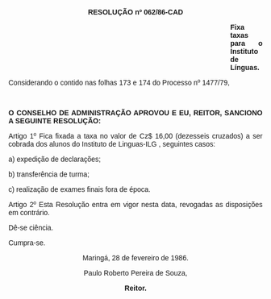 <BODY>

<B><FONT FACE="Arial"><P ALIGN="CENTER">RESOLU&Ccedil;&Atilde;O nº 062/86-CAD</P><DIR>
<DIR>
<DIR>
<DIR>
<DIR>
<DIR>
<DIR>
<DIR>
<DIR>
<DIR>
<DIR>

<P ALIGN="JUSTIFY">Fixa taxas para o Instituto de L&iacute;nguas.</P>
<P ALIGN="JUSTIFY"></P></DIR>
</DIR>
</DIR>
</DIR>
</DIR>
</DIR>
</DIR>
</DIR>
</DIR>
</DIR>
</DIR>

</B><P ALIGN="JUSTIFY">Considerando o contido nas folhas 173 e 174 do Processo  nº 1477/79,</P>
<P ALIGN="JUSTIFY"></P>
<B><P ALIGN="JUSTIFY">&nbsp;</P>
<P ALIGN="JUSTIFY">O CONSELHO DE ADMINISTRA&Ccedil;&Atilde;O APROVOU E EU, REITOR, SANCIONO A SEGUINTE RESOLU&Ccedil;&Atilde;O:</P>
</B><P ALIGN="JUSTIFY"></P>
<P ALIGN="JUSTIFY">Artigo 1º  Fica fixada a taxa no valor de Cz$ 16,00 (dezesseis<B> </B>cruzados) a ser cobrada dos alunos do Instituto de Linguas-ILG , seguintes casos:</P>
<P ALIGN="JUSTIFY">a)  expedi&ccedil;&atilde;o de declara&ccedil;&otilde;es;</P>
<P ALIGN="JUSTIFY">b)  transfer&ecirc;ncia de turma;</P>
<P ALIGN="JUSTIFY">c)  realiza&ccedil;&atilde;o de exames finais fora de &eacute;poca.</P>
<P ALIGN="JUSTIFY">Artigo 2º  Esta Resolu&ccedil;&atilde;o entra em vigor nesta data, revogadas as disposi&ccedil;&otilde;es em contr&aacute;rio.</P>
<P ALIGN="JUSTIFY">D&ecirc;-se ci&ecirc;ncia. </P>
<P ALIGN="JUSTIFY">Cumpra-se.</P>
<P ALIGN="CENTER">Maring&aacute;, 28 de fevereiro de 1986.</P>
<P ALIGN="CENTER"></P>
<P ALIGN="CENTER">Paulo Roberto Pereira de Souza,</P>
<B><P ALIGN="CENTER">Reitor.</P></B></FONT></BODY>
